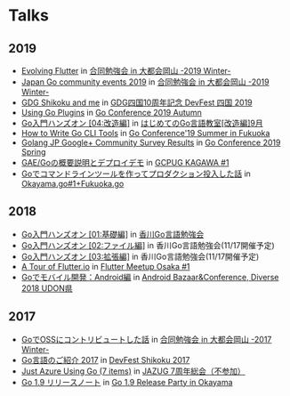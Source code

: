 # Talks

## 2019

- [Evolving Flutter](https://talks.godoc.org/github.com/qt-luigi/talks/2019/evolving-flutter.slide) in [合同勉強会 in 大都会岡山 -2019 Winter-](https://gbdaitokai.connpass.com/event/145272/)
- [Japan Go community events 2019](https://talks.godoc.org/github.com/qt-luigi/talks/2019/.japan-go-community-events-2019.slide) in [合同勉強会 in 大都会岡山 -2019 Winter-](https://gbdaitokai.connpass.com/event/145272/)
- [GDG Shikoku and me](https://talks.godoc.org/github.com/qt-luigi/talks/2019/gdgshikoku-and-me.slide) in [GDG四国10周年記念 DevFest 四国 2019](https://gdgshikoku.connpass.com/event/152670/)
- [Using Go Plugins](https://talks.godoc.org/github.com/qt-luigi/talks/2019/using-go-plugins.slide) in [Go Conference 2019 Autumn](https://gocon.connpass.com/event/148602/)
- [Go入門ハンズオン [04:改造編]](https://talks.godoc.org/github.com/qt-luigi/talks/2019/go-intro-hands-on-04-remodeling.slide) in [はじめてのGo言語教室[改造編]9月](https://gdgshikoku.connpass.com/event/143932/)
- [How to Write Go CLI Tools](https://talks.godoc.org/github.com/qt-luigi/talks/2019/go-cli-tools.slide) in [Go Conference'19 Summer in Fukuoka](https://fukuokago.connpass.com/event/130797/)
- [Golang JP Google+ Community Survey Results](https://talks.godoc.org/github.com/qt-luigi/talks/2019/survey-results.slide) in [Go Conference 2019 Spring](https://gocon.connpass.com/event/124530/)
- [GAE/Goの概要説明とデプロイデモ](https://talks.godoc.org/github.com/qt-luigi/talks/2019/gae-go-intro-demo.slide) in [GCPUG KAGAWA #1](https://gcpug-kagawa.connpass.com/event/104083/)
- [Goでコマンドラインツールを作ってプロダクション投入した話](https://talks.godoc.org/github.com/qt-luigi/talks/2019/go-cli-production.slide) in [Okayama.go#1+Fukuoka.go](https://okayamago.connpass.com/event/112138/)

## 2018

- [Go入門ハンズオン [01:基礎編]](https://talks.godoc.org/github.com/qt-luigi/talks/2018/go-intro-hands-on-01-basic.slide) in [香川Go言語勉強会](https://gdgshikoku.connpass.com/event/99115/)
- [Go入門ハンズオン [02:ファイル編]](https://talks.godoc.org/github.com/qt-luigi/talks/2018/go-intro-hands-on-02-file.slide) in 香川Go言語勉強会(11/17開催予定)
- [Go入門ハンズオン [03:拡張編]](https://talks.godoc.org/github.com/qt-luigi/talks/2018/go-intro-hands-on-03-extend.slide) in 香川Go言語勉強会(11/17開催予定)
- [A Tour of Flutter.io](https://talks.godoc.org/github.com/qt-luigi/talks/2018/a-tour-of-flutter.io.slide) in [Flutter Meetup Osaka #1](https://flutter-jp.connpass.com/event/89623/)
- [Goでモバイル開発：Android編](https://talks.godoc.org/github.com/qt-luigi/talks/2018/gomobile-android.slide) in [Android Bazaar&Conference, Diverse 2018 UDON県](https://connpass.com/event/69135/)

## 2017

- [GoでOSSにコントリビュートした話](https://talks.godoc.org/github.com/qt-luigi/talks/2017/go-oss-contribute.slide) in [合同勉強会 in 大都会岡山 -2017 Winter-](https://gbdaitokai.connpass.com/event/58025/)
- [Go言語のご紹介 2017](https://talks.godoc.org/github.com/qt-luigi/talks/2017/introduction-of-go-2017.slide) in [DevFest Shikoku 2017](https://gdgshikoku.connpass.com/event/68244/)
- [Just Azure Using Go (7 items)](https://talks.godoc.org/github.com/qt-luigi/talks/2017/just-azure-using-go-7items.slide) in [JAZUG 7周年総会（不参加）](https://jazug.connpass.com/event/64609/)
- [Go 1.9 リリースノート](https://talks.godoc.org/github.com/qt-luigi/talks/2017/go-1.9-release-notes.slide) in [Go 1.9 Release Party in Okayama](https://connpass.com/event/64370/)

